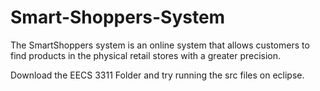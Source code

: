# Smart-Shoppers-System
The SmartShoppers system is an online system that allows customers to find products in the physical
retail stores with a greater precision.

Download the EECS 3311 Folder and try running the src files on eclipse.

